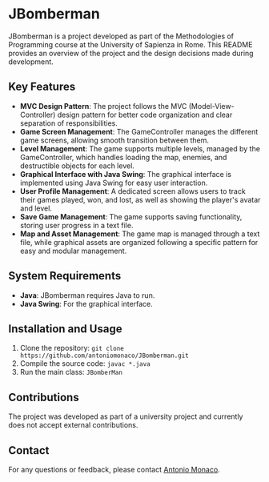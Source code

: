 # JBomberman

JBomberman is a project developed as part of the Methodologies of Programming course at the University of Sapienza in Rome. This README provides an overview of the project and the design decisions made during development.

## Key Features

- **MVC Design Pattern**: The project follows the MVC (Model-View-Controller) design pattern for better code organization and clear separation of responsibilities.
- **Game Screen Management**: The GameController manages the different game screens, allowing smooth transition between them.
- **Level Management**: The game supports multiple levels, managed by the GameController, which handles loading the map, enemies, and destructible objects for each level.
- **Graphical Interface with Java Swing**: The graphical interface is implemented using Java Swing for easy user interaction.
- **User Profile Management**: A dedicated screen allows users to track their games played, won, and lost, as well as showing the player's avatar and level.
- **Save Game Management**: The game supports saving functionality, storing user progress in a text file.
- **Map and Asset Management**: The game map is managed through a text file, while graphical assets are organized following a specific pattern for easy and modular management.

## System Requirements

- **Java**: JBomberman requires Java to run.
- **Java Swing**: For the graphical interface.
  
## Installation and Usage

1. Clone the repository: `git clone https://github.com/antoniomonaco/JBomberman.git`
2. Compile the source code: `javac *.java`
3. Run the main class: `JBomberMan`

## Contributions

The project was developed as part of a university project and currently does not accept external contributions.

## Contact

For any questions or feedback, please contact [Antonio Monaco](mailto:monacoantoniopio@gmail.com).


